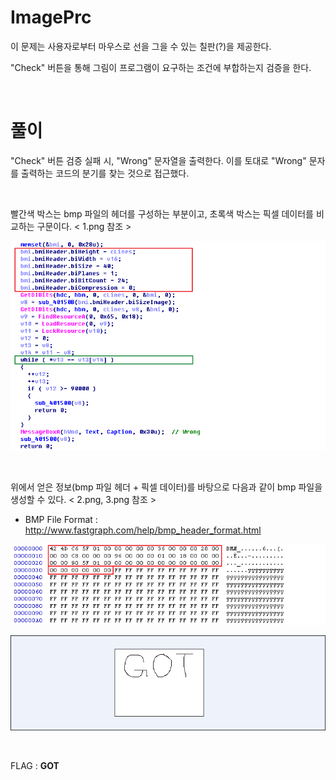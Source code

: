 
# ImagePrc

이 문제는 사용자로부터 마우스로 선을 그을 수 있는 칠판(?)을 제공한다.

"Check" 버튼을 통해 그림이 프로그램이 요구하는 조건에 부합하는지 검증을 한다. 

&nbsp;

# 풀이 

"Check" 버튼 검증 실패 시, "Wrong" 문자열을 출력한다. 이를 토대로 "Wrong" 문자를 출력하는 코드의 분기를 찾는 것으로 접근했다.

&nbsp;

빨간색 박스는 bmp 파일의 헤더를 구성하는 부분이고, 초록색 박스는 픽셀 데이터를 비교하는 구문이다. < 1.png 참조 >


![텍스트](1.png)

&nbsp;

위에서 얻은 정보(bmp 파일 헤더 + 픽셀 데이터)를 바탕으로 다음과 같이 bmp 파일을 생성할 수 있다. < 2.png, 3.png 참조 >

* BMP File Format : http://www.fastgraph.com/help/bmp_header_format.html

![텍스트](2.png)

![텍스트](3.png)

&nbsp;

FLAG : **GOT**